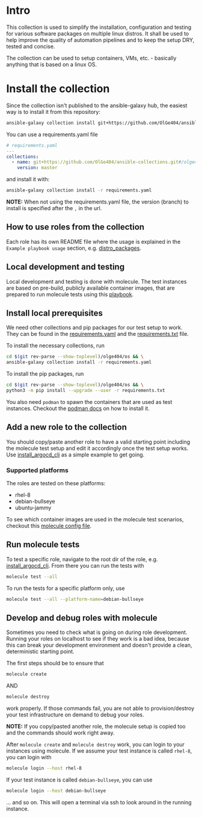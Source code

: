 # Intro
This collection is used to simplify the installation, configuration and testing for various software packages on multiple linux distros.
It shall be used to help improve the quality of automation pipelines and to keep the setup DRY, tested and concise.

The collection can be used to setup containers, VMs, etc. - basically anything that is based on a linux OS.

# Install the collection
Since the collection isn't published to the ansible-galaxy hub, the easiest way is to install it from this repository:
```bash
ansible-galaxy collection install git+https://github.com/OlGe404/ansible-collections.git#/olge404/os/,master
```

You can use a requirements.yaml file
```yaml
# requirements.yaml
---
collections:
  - name: git+https://github.com/OlGe404/ansible-collections.git#/olge404/os/
    version: master
```

and install it with:
```bash
ansible-galaxy collection install -r requirements.yaml
```

**NOTE:** When not using the requirements.yaml file, the version (branch) to install is specified after the `,` in the url.

## How to use roles from the collection
Each role has its own README file where the usage is explained in the `Example playbook usage` section, e.g. [distro_packages](roles/distro_packages/README.md).

## Local development and testing
Local development and testing is done with molecule. The test instances are based on pre-build, publicly available container images, that are prepared to run molecule tests using this [playbook](shared/prepare-container.yaml).

## Install local prerequisites
We need other collections and pip packages for our test setup to work. They can be found in the [requirements.yaml](requirements.yaml) and the [requirements.txt](requirements.txt) file.

To install the necessary collections, run
```bash
cd $(git rev-parse --show-toplevel)/olge404/os && \
ansible-galaxy collection install -r requirements.yaml
```

To install the pip packages, run
```bash
cd $(git rev-parse --show-toplevel)/olge404/os && \
python3 -m pip install --upgrade --user -r requirements.txt
```

You also need `podman` to spawn the containers that are used as test instances. Checkout the [podman docs](https://podman.io/docs/installation) on how to install it.

## Add a new role to the collection
You should copy/paste another role to have a valid starting point including the molecule test setup and edit it accordingly once the test setup works.
Use [install_argocd_cli](roles/install_argocd_cli/README.md) as a simple example to get going.

### Supported platforms
The roles are tested on these platforms:
* rhel-8
* debian-bullseye
* ubuntu-jammy

To see which container images are used in the molecule test scenarios, checkout this [molecule config file](roles/distro_packages/molecule/default/molecule.yml).

## Run molecule tests
To test a specific role, navigate to the root dir of the role, e.g. [install_argocd_cli](roles/install_argocd_cli/).
From there you can run the tests with 

```bash
molecule test --all
```

To run the tests for a specific platform only, use

```bash
molecule test --all --platform-name=debian-bullseye
```

## Develop and debug roles with molecule
Sometimes you need to check what is going on during role development. Running your roles on localhost to see if they work is a bad idea, because this can break your development environment and doesn't provide a clean, deterministic starting point.

The first steps should be to ensure that
```bash
molecule create
```

AND

```bash
molecule destroy
```

work properly. If those commands fail, you are not able to provision/destroy your test infrastructure on demand to debug your roles.

**NOTE:** If you copy/pasted another role, the molecule setup is copied too and the commands should work right away.

After ``molecule create`` and ``molecule destroy`` work, you can login to your instances using molecule.
If we assume your test instance is called ``rhel-8``, you can login with
```bash
molecule login --host rhel-8
```

If your test instance is called ``debian-bullseye``, you can use
```bash
molecule login --host debian-bullseye
```

... and so on. This will open a terminal via ssh to look around in the running instance.

